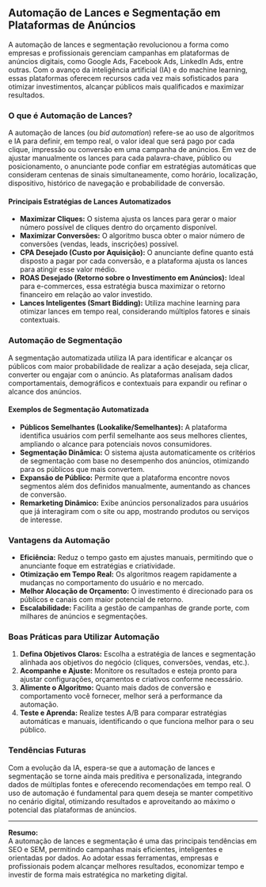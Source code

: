 
## Automação de Lances e Segmentação em Plataformas de Anúncios

A automação de lances e segmentação revolucionou a forma como empresas e profissionais gerenciam campanhas em plataformas de anúncios digitais, como Google Ads, Facebook Ads, LinkedIn Ads, entre outras. Com o avanço da inteligência artificial (IA) e do machine learning, essas plataformas oferecem recursos cada vez mais sofisticados para otimizar investimentos, alcançar públicos mais qualificados e maximizar resultados.

### O que é Automação de Lances?

A automação de lances (ou *bid automation*) refere-se ao uso de algoritmos e IA para definir, em tempo real, o valor ideal que será pago por cada clique, impressão ou conversão em uma campanha de anúncios. Em vez de ajustar manualmente os lances para cada palavra-chave, público ou posicionamento, o anunciante pode confiar em estratégias automáticas que consideram centenas de sinais simultaneamente, como horário, localização, dispositivo, histórico de navegação e probabilidade de conversão.

#### Principais Estratégias de Lances Automatizados

- **Maximizar Cliques:** O sistema ajusta os lances para gerar o maior número possível de cliques dentro do orçamento disponível.
- **Maximizar Conversões:** O algoritmo busca obter o maior número de conversões (vendas, leads, inscrições) possível.
- **CPA Desejado (Custo por Aquisição):** O anunciante define quanto está disposto a pagar por cada conversão, e a plataforma ajusta os lances para atingir esse valor médio.
- **ROAS Desejado (Retorno sobre o Investimento em Anúncios):** Ideal para e-commerces, essa estratégia busca maximizar o retorno financeiro em relação ao valor investido.
- **Lances Inteligentes (Smart Bidding):** Utiliza machine learning para otimizar lances em tempo real, considerando múltiplos fatores e sinais contextuais.

### Automação de Segmentação

A segmentação automatizada utiliza IA para identificar e alcançar os públicos com maior probabilidade de realizar a ação desejada, seja clicar, converter ou engajar com o anúncio. As plataformas analisam dados comportamentais, demográficos e contextuais para expandir ou refinar o alcance dos anúncios.

#### Exemplos de Segmentação Automatizada

- **Públicos Semelhantes (Lookalike/Semelhantes):** A plataforma identifica usuários com perfil semelhante aos seus melhores clientes, ampliando o alcance para potenciais novos consumidores.
- **Segmentação Dinâmica:** O sistema ajusta automaticamente os critérios de segmentação com base no desempenho dos anúncios, otimizando para os públicos que mais convertem.
- **Expansão de Público:** Permite que a plataforma encontre novos segmentos além dos definidos manualmente, aumentando as chances de conversão.
- **Remarketing Dinâmico:** Exibe anúncios personalizados para usuários que já interagiram com o site ou app, mostrando produtos ou serviços de interesse.

### Vantagens da Automação

- **Eficiência:** Reduz o tempo gasto em ajustes manuais, permitindo que o anunciante foque em estratégias e criatividade.
- **Otimização em Tempo Real:** Os algoritmos reagem rapidamente a mudanças no comportamento do usuário e no mercado.
- **Melhor Alocação de Orçamento:** O investimento é direcionado para os públicos e canais com maior potencial de retorno.
- **Escalabilidade:** Facilita a gestão de campanhas de grande porte, com milhares de anúncios e segmentações.

### Boas Práticas para Utilizar Automação

1. **Defina Objetivos Claros:** Escolha a estratégia de lances e segmentação alinhada aos objetivos do negócio (cliques, conversões, vendas, etc.).
2. **Acompanhe e Ajuste:** Monitore os resultados e esteja pronto para ajustar configurações, orçamentos e criativos conforme necessário.
3. **Alimente o Algoritmo:** Quanto mais dados de conversão e comportamento você fornecer, melhor será a performance da automação.
4. **Teste e Aprenda:** Realize testes A/B para comparar estratégias automáticas e manuais, identificando o que funciona melhor para o seu público.

### Tendências Futuras

Com a evolução da IA, espera-se que a automação de lances e segmentação se torne ainda mais preditiva e personalizada, integrando dados de múltiplas fontes e oferecendo recomendações em tempo real. O uso de automação é fundamental para quem deseja se manter competitivo no cenário digital, otimizando resultados e aproveitando ao máximo o potencial das plataformas de anúncios.

---

**Resumo:**  
A automação de lances e segmentação é uma das principais tendências em SEO e SEM, permitindo campanhas mais eficientes, inteligentes e orientadas por dados. Ao adotar essas ferramentas, empresas e profissionais podem alcançar melhores resultados, economizar tempo e investir de forma mais estratégica no marketing digital.
```
